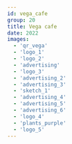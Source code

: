 ```yaml
---
id: vega_cafe
group: 20
title: Vega cafe
date: 2022
images:
  - 'qr_vega'
  - 'logo_1'
  - 'logo_2'
  - 'advertising'
  - 'logo_3'
  - 'advertising_2'
  - 'advertising_3'
  - 'sketch_1'
  - 'advertising_4'
  - 'advertising_5'
  - 'advertising_6'
  - 'logo_4'
  - 'plants_purple'
  - 'logo_5'
---
```

